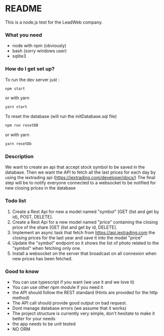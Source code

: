 # README #

This is a node.js test for the LeadWeb company.

### What you need ###

* node with npm (obviously)
* bash (sorry windows user)
* sqlite3

### How do I get set up? ###

To run the dev server just :
```bash
npm start
```
or with yarn
```bash
yarn start
```

To reset the database (will run the initDatabase.sql file)
```bash
npm run resetDB
```
or with yarn
```bash
yarn resetDb
```

### Description ###

We want to create an api that accept stock symbol to be saved in the database. Then  we want the API to fetch all the last
prices for each day by using the iextrading api (https://iextrading.com/developer/docs/) The final step will be to notify everyone
connected to a websocket to be notified for new closing prices in the database

### Todo list ###

1. Create a Rest Api for new a model named "symbol" [GET (list and get by id), POST, DELETE].
2. Create a Rest Api for a new model named "price" containing the closing price of the share [GET (list and get by id, DELETE].
3. Implement an async task that fetch from https://api.iextrading.com the closing prices for the last year and save it into the model "price"
4. Update the "symbol" endpoint so it shows the list of photo related to the "symbol" when fetching only one.
5. Install a websocket on the server that broadcast on all connexion when new prices has been fetched.

### Good to know ###

* You can use typescript if you want (we use it and we love it)
* You can use other npm module if you need it
* the API should follow the REST standard (Hints are provided for the http method)
* The API call should provide good output on bad request.
* Dont manage database errors (we assume that it works)
* The project structure is currently very simple, don't hesitate to make it better for your needs
* the app needs to be unit tested
* NO ORM